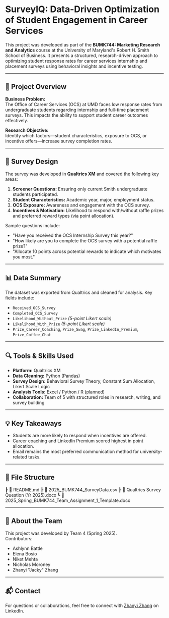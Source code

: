 # SurveyIQ: Data-Driven Optimization of Student Engagement in Career Services

This project was developed as part of the **BUMK744: Marketing Research and Analytics** course at the University of Maryland's Robert H. Smith School of Business. It presents a structured, research-driven approach to optimizing student response rates for career services internship and placement surveys using behavioral insights and incentive testing.

---

## 🧠 Project Overview

**Business Problem:**  
The Office of Career Services (OCS) at UMD faces low response rates from undergraduate students regarding internship and full-time placement surveys. This impacts the ability to support student career outcomes effectively.

**Research Objective:**  
Identify which factors—student characteristics, exposure to OCS, or incentive offers—increase survey completion rates.

---

## 📝 Survey Design

The survey was developed in **Qualtrics XM** and covered the following key areas:

1. **Screener Questions:** Ensuring only current Smith undergraduate students participated.
2. **Student Characteristics:** Academic year, major, employment status.
3. **OCS Exposure:** Awareness and engagement with the OCS survey.
4. **Incentives & Motivation:** Likelihood to respond with/without raffle prizes and preferred reward types (via point allocation).

Sample questions include:
- "Have you received the OCS Internship Survey this year?"
- "How likely are you to complete the OCS survey with a potential raffle prize?"
- "Allocate 10 points across potential rewards to indicate which motivates you most."

---

## 📊 Data Summary

The dataset was exported from Qualtrics and cleaned for analysis. Key fields include:

- `Received_OCS_Survey`
- `Completed_OCS_Survey`
- `Likelihood_Without_Prize` *(5-point Likert scale)*
- `Likelihood_With_Prize` *(5-point Likert scale)*
- `Prize_Career_Coaching`, `Prize_Swag`, `Prize_LinkedIn_Premium`, `Prize_Coffee_Chat`

---

## 🔍 Tools & Skills Used

- **Platform:** Qualtrics XM
- **Data Cleaning:** Python (Pandas)
- **Survey Design:** Behavioral Survey Theory, Constant Sum Allocation, Likert Scale Logic
- **Analysis Tools:** Excel / Python / R (planned)
- **Collaboration:** Team of 5 with structured roles in research, writing, and survey building

---

## 💡 Key Takeaways

- Students are more likely to respond when incentives are offered.
- Career coaching and LinkedIn Premium scored highest in point allocation.
- Email remains the most preferred communication method for university-related tasks.

---

## 📁 File Structure
┣ 📄 README.md
┣ 📄 2025_BUMK744_SurveyData.csv
┣ 📄 Qualtrics Survey Question (Yr 2025).docx
┗ 📄 2025_Spring_BUMK744_Team_Assignment_1_Template.docx


---

## 🙋 About the Team

This project was developed by Team 4 (Spring 2025).  
Contributors:
- Ashlynn Battle
- Elena Bosio
- Niket Mehta
- Nicholas Moroney
- Zhanyi "Jacky" Zhang

---

## 📬 Contact

For questions or collaborations, feel free to connect with [Zhanyi Zhang](https://www.linkedin.com/in/zhanyizhang/) on LinkedIn.


